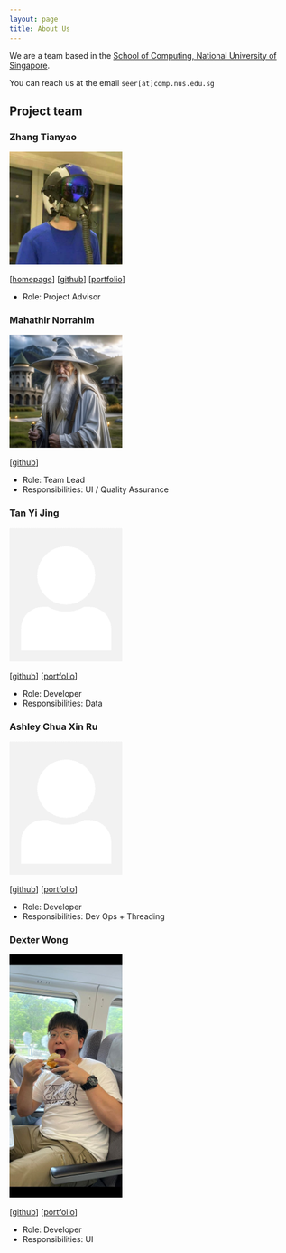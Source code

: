 ```yaml
---
layout: page
title: About Us
---
```


We are a team based in the [School of Computing, National University of Singapore](http://www.comp.nus.edu.sg).

You can reach us at the email `seer[at]comp.nus.edu.sg`

## Project team

### Zhang Tianyao

<img src="images/zhangtianyao1.png" width="200px">

[[homepage](https://github.com/ZHANGTIANYAO1)]
[[github](https://github.com/ZHANGTIANYAO1)]
[[portfolio](team/zhangtianyao.md)]

* Role: Project Advisor

### Mahathir Norrahim

<img src="images/dabzpengu.png" width="200px">

[[github](https://github.com/dabzpengu)]

* Role: Team Lead
* Responsibilities: UI / Quality Assurance

### Tan Yi Jing

<img src="images/lalelulilulela.png" width="200px">

[[github](http://github.com/Lalelulilulela)] [[portfolio](team/lalelulilulela.md)]

* Role: Developer
* Responsibilities: Data

### Ashley Chua Xin Ru

<img src="images/ashleyy2444.png" width="200px">

[[github](http://github.com/ashleyy2444)]
[[portfolio](team/ashley.md)]

* Role: Developer
* Responsibilities: Dev Ops + Threading

### Dexter Wong

<img src="images/dexter-wong.png" width="200px">

[[github](http://github.com/Dexter-Wong)]
[[portfolio](team/dexter.md)]

* Role: Developer
* Responsibilities: UI

